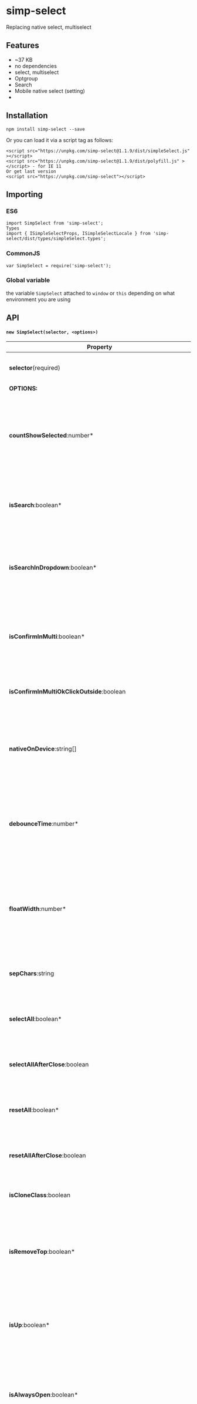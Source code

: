 # simp-select

Replacing native select, multiselect

## Features
- ~37 KB
- no dependencies
- select, multiselect
- Optgroup
- Search
- Mobile native select (setting)
- 

## Installation
```
npm install simp-select --save
```
Or you can load it via a script tag as follows:
```
<script src="https://unpkg.com/simp-select@1.1.9/dist/simpleSelect.js" ></script>
<script src="https://unpkg.com/simp-select@1.1.9/dist/polyfill.js" ></script> - for IE 11
Or get last version
<script src="https://unpkg.com/simp-select"></script>
```
## Importing
### ES6
```
import SimpSelect from 'simp-select';
Types
import { ISimpleSelectProps, ISimpleSelectLocale } from 'simp-select/dist/types/simpleSelect.types';
```
### CommonJS
```
var SimpSelect = require('simp-select');
```
### Global variable
the variable `SimpSelect` attached to `window` or `this` depending on what environment you are using

## API
#### `new SimpSelect(selector, <options>)`

| Property                                                             | Value                                                                                                                                                                                                               |
|----------------------------------------------------------------------|---------------------------------------------------------------------------------------------------------------------------------------------------------------------------------------------------------------------|
| **selector**(required)                                               | string(css selector), HTMLSelectElement, HTMLSelectElement(Array, HTMLSelectElement)                                                                                                                                |
| **OPTIONS:**                                                         |                                                                                                                                                                                                                     |
| **countShowSelected**:number*                                        | <p>default: **3**  </p> Show count selected options. If more then this count, showed template: Selected: 4<p>Or - `data-simple-count-shows-selected="3"` - in select</p>                                            |
| **isSearch**:boolean*                                                | <p>default: **false**  </p>  Show input for filter items <p>Or - `data-simple-select-search="true"` - in select</p>                                                                                                 |
| **isSearchInDropdown**:boolean*                                      | <p>default: **false**  </p>  Show search input inside dropdown <p>Or - `data-simple-select-search-dropdown="true"` - in select</p>                                                                                  |
| **isConfirmInMulti**:boolean*                                        | <p>default: **false**  </p>  Show buttons `OK` and `Cancel`.  Only Multiselect <p>Or `data-simple-is-confirm="true" - in select`</>                                                                                 |
| **isConfirmInMultiOkClickOutside**:boolean                           | <p>default: **false**  </p> Click outside like click by button `OK`. Only if `isConfirmInMulti=true`                                                                                                                |
| **nativeOnDevice**:string[]                                          | <p>default: **'Android', 'BlackBerry', 'iPhone', 'iPad', 'iPod', 'Opera Mini', 'IEMobile', 'Silk'**  </p> The system default select list is rendered on the matched device(Check useragent ).                       |
| **debounceTime**:number*                                             | <p>default: **0**  </p> The change event will not be triggered immediately, but after a specified amount of time. <p>Or `data-simple-debounce-time="1000"` in select</p>                                            |
| **floatWidth**:number*                                               | <p>default: **767**  </p> Minimum screen width of device below which the dropdown is rendered like popup. <p>Or `data-simple-float-width="500" in select. Or data-simple-float-none="true" - cancel for select`</p> |
| **sepChars**:string                                                  | <p>default: **,**  </p>   Separator for selected element. Show                                                                                                                                                      |
| **selectAll**:boolean*                                               | <p>default: **false**</p>  Show button - `Select all` <p>Or `data-simple-select-all="true"` in select</p>                                                                                                           |
| **selectAllAfterClose**:boolean                                      | <p>default: **true**</p>  Close dropdown after click for `select all`                                                                                                                                               |
| **resetAll**:boolean*                                                | <p>default: **false**</p>  Show button - `Reset all` <p>Or `data-simple-reset-all="true"` in select</p>                                                                                                             |
| **resetAllAfterClose**:boolean                                       | <p>default: **true**</p>  Close dropdown after click for `Reset all`                                                                                                                                                |
| **isCloneClass**:boolean                                             | <p>default: **true**</p>  Clone class from native select to wrapper created select                                                                                                                                  |
| **isRemoveTop**:boolean*                                             | <p>default: **false**</p> Do not create top element (Title, arrow, search ) (default: false) <p>Or `data-simple-remove-top="true"` in select</p>                                                                    |
| **isUp**:boolean*                                                    | <p>default: **false**</p> Dropdown rendering  the direction in which to open the dropdown (default: false) <p>Or `data-simple-up="true"` in select</p>                                                              |
| **isAlwaysOpen**:boolean*                                            | <p>default: **false**</p> Dropdown always open (default: false) <p>Or `data-simple-always-open="true"` in select</p>                                                                                                |
| **isAlwaysOpenShowDisabledTabindex**:boolean*                        | <p>default: **false**</p> Set tabindex (tabindex="0") for disabled element (In Always open list)                                                                                                                    |
| **isOnlyPlaceholder**:boolean*                                       | <p>default: **false**</p> Show only placeholder. Don't show selected options (default: false) <p>Or `data-simple-is-only-placeholder="true"` in select</p>                                                          |
| **detectNative**:function                                            | <p>default: **none**</p>  Return `true` if need rendering native select                                                                                                                                             |
| **changeBodyLi**:function                                            | <p>default: **none**</p>  Custom <li>(body) item renderer                                                                                                                                                           |
| **locale**:{key: string}                                             | <p>default: **simpleSelectLocale** **</p>  Object of locales. **                                                                                                                                                    |
| **historyMaxSize**: number                                           | <p>default: **0** </p>  Maximum number of saved changes.                                                                                                                                                            |
| **isScrollToCheckedFirst**: boolean                                  | <p>default: **true** </p>  Scroll to the first element. This works only on the first opening.                                                                                                                       |
| **isScrollToCheckedAlways**: boolean                                 | <p>default: **false** </p> Scroll to the first element. This works on each opening.                                                                                                                                 |
| ***Options only DOM elements***                                      |                                                                                                                                                                                                                     |
| **data-simple-placeholder="text": Select**                           | Replace default placeholder (locale.title)                                                                                                                                                                          |
| **data-simple-item-html-before="<div>before</div>: Select**          | Add HTML before content (for item Li)                                                                                                                                                                               |
| **data-simple-item-html-after="<div>after</div>": Select**           | Add HTML after content (for item Li)                                                                                                                                                                                |
| **data-simple-add-classes="class1 class2": Select**                  | Add classes for wrapper SimpSelect                                                                                                                                                                                  |
| **data-simple-html-before="<span>before</span>": option**            | Add HTML before content (for item Li)                                                                                                                                                                               |
| **data-simple-html-after="<span>after</span>": option**              | Add HTML after content (for item Li)                                                                                                                                                                                |
| **data-simple-show-checkbox: Select**                                | Show checkbox in item (Li) (for single select)                                                                                                                                                                      |
| ***Callbacks***                                                      |                                                                                                                                                                                                                     |
| **callbackInitialization: (item:SimpleSelectItem) => void**          | Before initialization                                                                                                                                                                                               |
| **callbackInitialized**:(item:SimpleSelectItem) => void;             | After initialization                                                                                                                                                                                                |
| **callbackOpen**: (item:SimpleSelectItem) => void;                   | Open dropdown                                                                                                                                                                                                       |
| **callbackClose**: (item:SimpleSelectItem) => void;                  | Close dropdown                                                                                                                                                                                                      |
| **callbackDestroyInit**: (item:SimpleSelectItem) => void;            | Before destroy SimpSelect                                                                                                                                                                                           |
| **callbackDestroy**: (item:SimpleSelectItem) => void;                | After destroy SimpSelect                                                                                                                                                                                            |
| **callbackChangeSelect** :(e: Event, item:SimpleSelectItem) => void; | Change SimpSelect (change options)                                                                                                                                                                                  |
| ***Methods***                                                        |                                                                                                                                                                                                                     |
| **reload**:select(DomElement).SimpSelect.reload()                    | Reload SimpSelect.                                                                                                                                                                                                  |
| **update**:select(DomElement).SimpSelect.update()                    | Update list (ul in dropdown)                                                                                                                                                                                        |
| **detach**:select(DomElement).SimpSelect.detach()                    | Detach SimpSelect.                                                                                                                                                                                                  |
| **getHistory**:select(DomElement).SimpSelect.getHistory()            | Get history.                                                                                                                                                                                                        |
| **getHistoryLast**:select(DomElement).SimpSelect.getHistoryLast()    | Get history - last element.                                                                                                                                                                                         |
| **getHistoryFirst**:select(DomElement).SimpSelect.getHistoryFirst()  | Get history - first element.                                                                                                                                                                                        |
| ***const simpleSelect = new SimpleSelect('select')***                | Instance of the SimpleSelect plugin object                                                                                                                                                                          |
| **getSelectById('ID')**:simpleSelect.getSelectById('ID')             | Get item SimpSelect for ID (data-simple-select-init="ID" - dem element select)                                                                                                                                      |
| **getSelectFirst()**:simpleSelect.getSelectFirst()                   | Get first item SimpSelect                                                                                                                                                                                           |
| **getSelects()**:simpleSelect.getSelects()                           | Get list SimpSelect                                                                                                                                                                                                 |

**Data attributes in DOM element(select) more important than initialization options.*
```
**Object of locales.
const simpleSelectLocale: = {
  noSearch: 'No matches for',
  searchText: 'Search',
  title: 'Select',
  selected: 'Selected:',
  all: 'all',
  ok: 'Ok',
  cancel: 'Cancel',
  selectAll: 'Select all',
  resetAll: 'Reset all',
};
```


## Example Usage
``` 
import SimpleSelect from 'simp-select';

new SimpleSelect('select');
```

## Demo
View Live [Demo Here](https://yura-brd.github.io/SimpSelect/).

## Browser Support
Supported on all modern browsers

### For IE 11 need polyfills (Or Include file polyfill.js):
#### window.CustomEvent, Array.from, Array.prototype.forEach, NodeList.prototype.forEach, Element.prototype.matches,Element.prototype.closest
